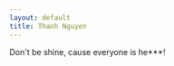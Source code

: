 ```yaml
---
layout: default
title: Thanh Nguyen
---
```

<!-- # Brawlhalla Legend Table

&nbsp;| Hammer | Lance | Sword | Blasters | Spear | Katars | Axe | Bow | Gauntlets |  Scythe
---|---|---|---|---|---|---|---|---|---
Hammer | X | Scarlet | Bodvar | Cassidy | Gnash | Sentinel | Teros | | Kor |
Lance | Scarlet | X | Sir Roland | Lord Vraxx | Orion | | | | |
Sword | Bodvar | Sir Roland | X | Thatch | Hattori | Asuri | | Koji | Val7000 |
Blasters | Cassidy | Lord Vraxx | Thatch | X | Ada | Lucien | Barraza | Diana | | Nix
Spear | Gnash | Orion | Hattori | Ada | X | Qeen Nai | Bryn | | Wu Sang | Mirage
Katars | Sentinel | | Asuri | Lucien | Qeen Nai | X | | Ember | |
Axe | Teros | | | Barraza | Bryn | | X | | |
Bow | | | Koji | Diana | | Ember | | X | |
Gauntlets | Kor | | Val7000 | | Wu Sang | | | | X |
Scythe | | | | Nix | Mirage | | | | | X -->

Don't be shine, cause everyone is he***!
